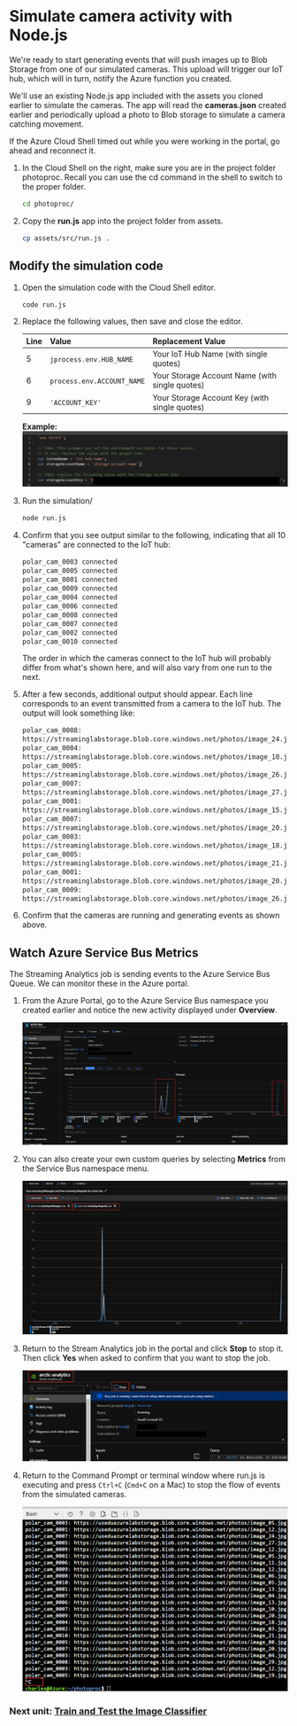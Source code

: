 # Simulate camera activity with Node.js
We're ready to start generating events that will push images up to Blob Storage from one of our simulated cameras. This upload will trigger our IoT hub, which will in turn, notify the Azure function you created.

We'll use an existing Node.js app included with the assets you cloned earlier to simulate the cameras. The app will read the **cameras.json** created earlier and periodically upload a photo to Blob storage to simulate a camera catching movement.

If the Azure Cloud Shell timed out while you were working in the portal, go ahead and reconnect it. 

1. In the Cloud Shell on the right, make sure you are in the project folder photoproc. Recall you can use the cd command in the shell to switch to the proper folder.
    ```bash
    cd photoproc/
    ```

1. Copy the **run.js** app into the project folder from assets.

    ```bash
    cp assets/src/run.js .
    ```

## Modify the simulation code

1. Open the simulation code with the Cloud Shell editor.
    ```bash
    code run.js
    ```
1. Replace the following values, then save and close the editor.

   | Line | Value  | Replacement Value   |
    |------|------|------|
    |5 |```jprocess.env.HUB_NAME```|Your IoT Hub Name (with single quotes)|
    |6 |```process.env.ACCOUNT_NAME```|Your Storage Account Name (with single quotes)| 
    |9 |```'ACCOUNT_KEY'```|Your Storage Account Key (with single quotes)|

    **Example:**
    ![Example code](media/simluate-devices-2.png)

1. Run the simulation/

    ```bash
    node run.js
    ```
1. Confirm that you see output similar to the following, indicating that all 10 "cameras" are connected to the IoT hub:

    ```output
    polar_cam_0003 connected
    polar_cam_0005 connected
    polar_cam_0001 connected
    polar_cam_0009 connected
    polar_cam_0004 connected
    polar_cam_0006 connected
    polar_cam_0008 connected
    polar_cam_0007 connected
    polar_cam_0002 connected
    polar_cam_0010 connected
    ```

    The order in which the cameras connect to the IoT hub will probably differ from what's shown here, and will also vary from one run to the next.

1. After a few seconds, additional output should appear. Each line corresponds to an event transmitted from a camera to the IoT hub. The output will look something like:

    ```output
    polar_cam_0008: https://streaminglabstorage.blob.core.windows.net/photos/image_24.jpg
    polar_cam_0004: https://streaminglabstorage.blob.core.windows.net/photos/image_10.jpg
    polar_cam_0005: https://streaminglabstorage.blob.core.windows.net/photos/image_26.jpg
    polar_cam_0007: https://streaminglabstorage.blob.core.windows.net/photos/image_27.jpg
    polar_cam_0001: https://streaminglabstorage.blob.core.windows.net/photos/image_15.jpg
    polar_cam_0007: https://streaminglabstorage.blob.core.windows.net/photos/image_20.jpg
    polar_cam_0003: https://streaminglabstorage.blob.core.windows.net/photos/image_18.jpg
    polar_cam_0005: https://streaminglabstorage.blob.core.windows.net/photos/image_21.jpg
    polar_cam_0001: https://streaminglabstorage.blob.core.windows.net/photos/image_20.jpg
    polar_cam_0009: https://streaminglabstorage.blob.core.windows.net/photos/image_26.jpg
    ```
1. Confirm that the cameras are running and generating events as shown above.

## Watch Azure Service Bus Metrics

The Streaming Analytics job is sending events to the Azure Service Bus Queue. We can monitor these in the Azure portal.

1. From the Azure Portal, go to the Azure Service Bus namespace you created earlier and notice the new activity displayed under **Overview**. 

    ![Example code](media/simluate-devices-3.png)

1. You can also create your own custom queries by selecting **Metrics** from the Service Bus namespace menu.

    ![Example code](media/simluate-devices-4.png)

1. Return to the Stream Analytics job in the portal and click **Stop** to stop it. Then click **Yes** when asked to confirm that you want to stop the job.

    ![Example code](media/simluate-devices-5.png)

1. Return to the Command Prompt or terminal window where run.js is executing and press ```Ctrl+C``` (```Cmd+C``` on a Mac) to stop the flow of events from the simulated cameras.

    ![Example code](media/simluate-devices-7.png)

### Next unit: [Train and Test the Image Classifier](train-and-test-image-classifier.md)
